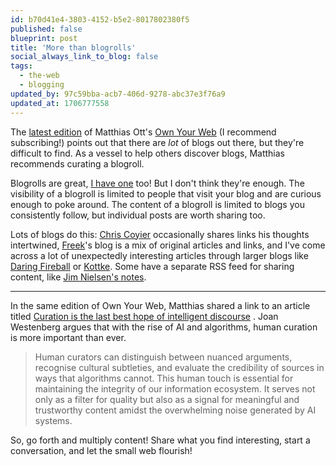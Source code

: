 ```yaml
---
id: b70d41e4-3803-4152-b5e2-8017802380f5
published: false
blueprint: post
title: 'More than blogrolls'
social_always_link_to_blog: false
tags:
  - the-web
  - blogging
updated_by: 97c59bba-acb7-406d-9278-abc37e3f76a9
updated_at: 1706777558
---
```

The [latest edition](https://buttondown.email/ownyourweb/archive/issue-08/) of Matthias Ott's [Own Your Web](https://buttondown.email/ownyourweb) (I recommend subscribing!) points out that there are _lot_ of blogs out there, but they're difficult to find. As a vessel to help others discover blogs, Matthias recommends curating a blogroll.

Blogrolls are great, [I have one](https://sebastiandedeyne.com/blogroll) too! But I don't think they're enough. The visibility of a blogroll is limited to people that visit your blog and are curious enough to poke around. The content of a blogroll is limited to blogs you consistently follow, but individual posts are worth sharing too.

Lots of blogs do this: [Chris Coyier](https://chriscoyier.net) occasionally shares links his thoughts intertwined, [Freek](http://freek.dev)'s blog is a mix of original articles and links, and I've come across a lot of unexpectedly interesting articles through larger blogs like [Daring Fireball](https://daringfireball.net) or [Kottke](https://kottke.org). Some have a separate RSS feed for sharing content, like [Jim Nielsen's notes](https://notes.jim-nielsen.com/).

---

In the same edition of Own Your Web, Matthias shared a link to an article titled [Curation is the last best hope of intelligent discourse](https://joanwestenberg.com/blog/curation-is-the-last-best-hope-of-intelligent-discourse?utm_source=ownyourweb&utm_medium=email&utm_campaign=issue-08) . Joan Westenberg argues that with the rise of AI and algorithms, human curation is more important than ever.

> Human curators can distinguish between nuanced arguments, recognise cultural subtleties, and evaluate the credibility of sources in ways that algorithms cannot. This human touch is essential for maintaining the integrity of our information ecosystem. It serves not only as a filter for quality but also as a signal for meaningful and trustworthy content amidst the overwhelming noise generated by AI systems.

So, go forth and multiply content! Share what you find interesting, start a conversation, and let the small web flourish!